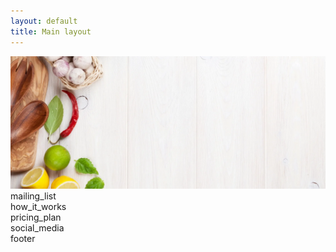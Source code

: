 ```yaml
---
layout: default
title: Main layout
---
```

<div class="grid-container">
  <div class="header_top1">
	<img src="/assets/images/large_1.png" alt="Main">
  </div>
  <div class="content_middle">
    <div class="mailing_list">mailing_list</div>
    <div class="how_it_works">how_it_works</div>
  </div>
  <div class="footer_bottom">
    <div class="pricing_plan">pricing_plan</div>
    <div class="social_media">social_media</div>
    <div class="footer">footer</div>
  </div>
</div>

<!-- The core Firebase JS SDK is always required and must be listed first -->
<script src="https://www.gstatic.com/firebasejs/7.14.2/firebase-app.js"></script>

<!-- TODO: Add SDKs for Firebase products that you want to use
     https://firebase.google.com/docs/web/setup#available-libraries -->
<script src="https://www.gstatic.com/firebasejs/7.14.2/firebase-analytics.js"></script>
<script src="https://www.gstatic.com/firebasejs/7.14.2/firebase-firestore.js"></script>

<script>
  // Your web app's Firebase configuration
  var firebaseConfig = {
    apiKey: "AIzaSyDLKgD71AO7O9s7xGLQLYjJYlqJWiRf4yU",
    authDomain: "sparvana-firebase.firebaseapp.com",
    databaseURL: "https://sparvana-firebase.firebaseio.com",
    projectId: "sparvana-firebase",
    storageBucket: "sparvana-firebase.appspot.com",
    messagingSenderId: "1049047251963",
    appId: "1:1049047251963:web:982fcbb0c34bb3b6dde95e",
    measurementId: "G-FQDXJT12JN"
  };
  // Initialize Firebase
  firebase.initializeApp(firebaseConfig);
  firebase.analytics();
</script>
  

